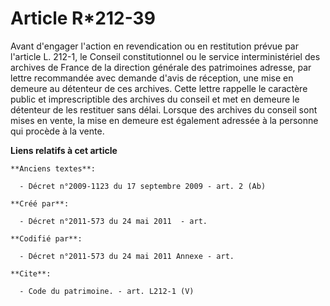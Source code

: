 # Article R*212-39

Avant d'engager l'action en revendication ou en restitution prévue par l'article L. 212-1, le Conseil constitutionnel ou le
service interministériel des archives de France de la direction générale des patrimoines adresse, par lettre recommandée avec
demande d'avis de réception, une mise en demeure au détenteur de ces archives. Cette lettre rappelle le caractère public et
imprescriptible des archives du conseil et met en demeure le détenteur de les restituer sans délai. Lorsque des archives du
conseil sont mises en vente, la mise en demeure est également adressée à la personne qui procède à la vente.

**Liens relatifs à cet article**

	**Anciens textes**:

	  - Décret n°2009-1123 du 17 septembre 2009 - art. 2 (Ab)

	**Créé par**:

	  - Décret n°2011-573 du 24 mai 2011  - art.

	**Codifié par**:

	  - Décret n°2011-573 du 24 mai 2011 Annexe - art.

	**Cite**:

	  - Code du patrimoine. - art. L212-1 (V)
